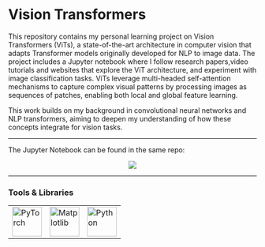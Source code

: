 # Vision Transformers

This repository contains my personal learning project on Vision Transformers (ViTs), a state-of-the-art architecture in computer vision that adapts Transformer models originally developed for NLP to image data.
The project includes a Jupyter notebook where I follow research papers,video tutorials and websites that explore the ViT architecture, and experiment with image classification tasks. ViTs leverage multi-headed self-attention mechanisms to capture complex visual patterns by processing images as sequences of patches, enabling both local and global feature learning.

This work builds on my background in convolutional neural networks and NLP transformers, aiming to deepen my understanding of how these concepts integrate for vision tasks.

---
The Jupyter Notebook can be found in the same repo:
<p align="center">
  <a href="Vision_Transformer_Learning.ipynb">
    <img src="https://img.shields.io/badge/Read-More-blue?style=for-the-badge&logo=readthedocs"/>
  </a>
</p>

---

### Tools & Libraries

<table>
  <tr>
    <td><a href="https://pytorch.org/" target="_blank"><img src="https://pytorch.org/assets/images/pytorch-logo.png" width="60" alt="PyTorch"/></a></td>
    <td><a href="https://matplotlib.org/" target="_blank"><img src="https://matplotlib.org/_static/images/logo2.svg" width="60" alt="Matplotlib"/></a></td>
    <td><a href="https://www.python.org/" target="_blank"><img src="https://www.python.org/static/community_logos/python-logo.png" width="60" alt="Python"/></a></td>
  </tr>
</table>
